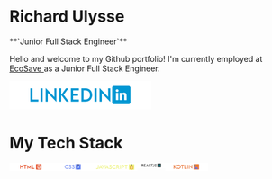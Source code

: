 # Richard Ulysse
<link rel="stylesheet" href="styles.css">
**`Junior Full Stack Engineer`**

Hello and welcome to my Github portfolio! I'm currently employed at <a href ="https://ecosaveinc.com/">EcoSave </a> as a Junior Full Stack Engineer.

<p 
style = "algin: left;">
<a href="https://www.linkedin.com/in/richardulysse/">
<img 
src = "images/linkedin.png"
style = "width : 50%;"> 
</img>
</a>
</p>

# My Tech Stack
<div style = 
"display: flex;
flex-drection: row;
"
>
<img 
src = "images/html.png" 
style = "width: 15%; height: 15%;"> 
</img>
<img 
src = "images/css.png" 
style = "width: 15%; height: 15%;"> 
</img>
<img 
src = "images/javascript.png" 
style = "width: 15%; height: 15%;"> 
</img>
<img 
src = "images/reactJS.png" 
style = "width: 10%; height: 10%;"> 
</img>
<img 
src = "images/kotlin.png" 
style = "width: 15%; height: 15%;"> 
</img>
</div>
